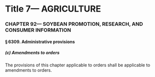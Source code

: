 
# Title 7— AGRICULTURE
### CHAPTER 92— SOYBEAN PROMOTION, RESEARCH, AND CONSUMER INFORMATION
#### § 6309. Administrative provisions
##### (c) Amendments to orders

The provisions of this chapter applicable to orders shall be applicable to amendments to orders.
